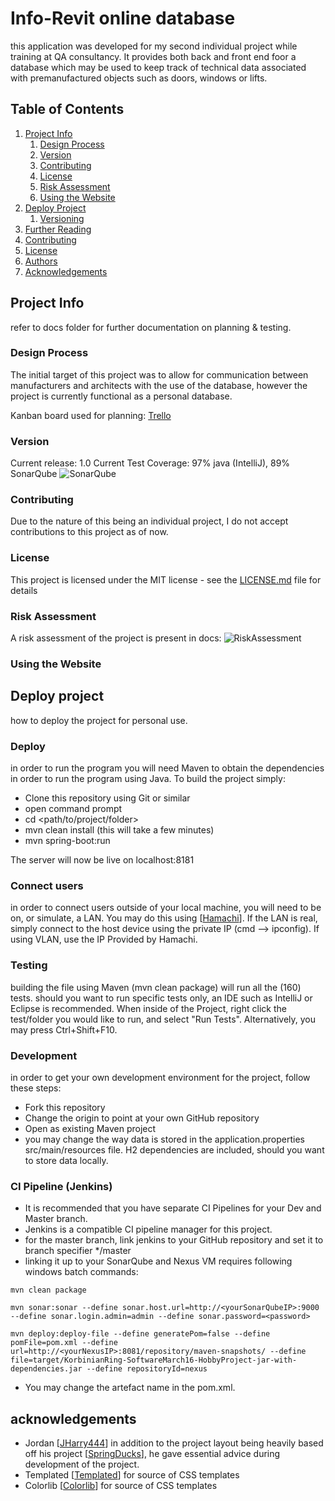 # Info-Revit online database

this application was developed for my second individual project while training at QA consultancy.
It provides both back and front end foor a database which may be used to keep track of technical data associated with premanufactured objects such as doors, windows or lifts.

## Table of Contents
1. [Project Info](#project-info)
    1. [Design Process](#design-process)
    1. [Version](#version)
    1. [Contributing](#contributing)
    1. [License](#license)
    1. [Risk Assessment](#risk-assessment)
    1. [Using the Website](#using-the-website)
1. [Deploy Project](#release-process)
    1. [Versioning](#versioning)
1. [Further Reading](#further-reading)
1. [Contributing](#contributing)
1. [License](#license)
1. [Authors](#authors)
1. [Acknowledgements](#acknowledgements)

## Project Info

refer to docs folder for further documentation on planning & testing.

### Design Process

The initial target of this project was to allow for communication between manufacturers and architects with the use of the database, however the project is currently functional as a personal database.

Kanban board used for planning: [Trello](https://trello.com/b/bp9c8Uks/construction-part-database)

### Version
Current release: 1.0
Current Test Coverage: 97% java (IntelliJ), 89% SonarQube
![SonarQube](https://i.imgur.com/ZPNKYFD.png)
### Contributing
Due to the nature of this being an individual project, I do not accept contributions to this project as of now.
### License
This project is licensed under the MIT license - see the [LICENSE.md](LICENSE.md) file for details 
### Risk Assessment
A risk assessment of the project is present in docs:
![RiskAssessment](https://i.imgur.com/xr5bWYq.png)


### Using the Website


## Deploy project
how to deploy the project for personal use.

### Deploy

in order to run the program you will need Maven to obtain the dependencies in order to run the program using Java. To build the project simply:
* Clone this repository using Git or similar
* open command prompt
* cd <path/to/project/folder>
* mvn clean install (this will take a few minutes)
* mvn spring-boot:run

The server will now be live on localhost:8181

### Connect users

in order to connect users outside of your local machine, you will need to be on, or simulate, a LAN. You may do this using [[Hamachi](https://www.vpn.net/)]. If the LAN is real, simply connect to the host device using the private IP (cmd --> ipconfig). If using VLAN, use the IP Provided by Hamachi.

### Testing

building the file using Maven (mvn clean package) will run all the (160) tests. should you want to run specific tests only, an IDE such as IntelliJ or Eclipse is recommended.
When inside of the Project, right click the test/folder you would like to run, and select "Run Tests". Alternatively, you may press Ctrl+Shift+F10.

### Development

in order to get your own development environment for the project, follow these steps:
* Fork this repository
* Change the origin to point at your own GitHub repository
* Open as existing Maven project
* you may change the way data is stored in the application.properties src/main/resources file. H2 dependencies are included, should you want to store data locally.

### CI Pipeline (Jenkins)

* It is recommended that you have separate CI Pipelines for your Dev and Master branch.
* Jenkins is a compatible CI pipeline manager for this project.
* for the master branch, link jenkins to your GitHub repository and set it to branch specifier */master
* linking it up to your SonarQube and Nexus VM requires following windows batch commands:
```
mvn clean package
```
```
mvn sonar:sonar --define sonar.host.url=http://<yourSonarQubeIP>:9000 --define sonar.login.admin=admin --define sonar.password=<password>
```
```
mvn deploy:deploy-file --define generatePom=false --define pomFile=pom.xml --define url=http://<yourNexusIP>:8081/repository/maven-snapshots/ --define file=target/KorbinianRing-SoftwareMarch16-HobbyProject-jar-with-dependencies.jar --define repositoryId=nexus
```
* You may change the artefact name in the pom.xml.


## acknowledgements
* Jordan [[JHarry444](https://github.com/JHarry444)] in addition to the project layout being heavily based off his project [[SpringDucks](https://github.com/JHarry444/SpringDucks)], he gave essential advice during development of the project.
* Templated [[Templated](https://templated.co/)] for source of CSS templates
* Colorlib [[Colorlib](https://colorlib.com/wp/template/responsive-table-v1/)] for source of CSS templates
